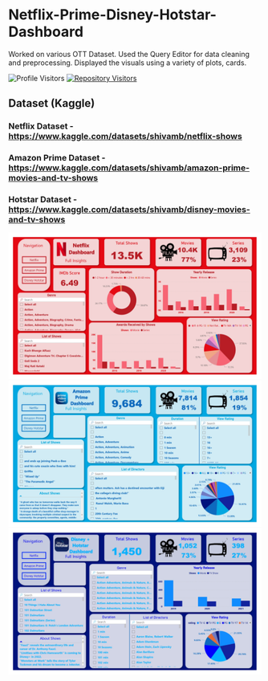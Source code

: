 # Netflix-Prime-Disney-Hotstar-Dashboard
Worked on various OTT Dataset. Used the Query Editor for data cleaning and preprocessing. Displayed the visuals using a variety of plots, cards.


![Profile Visitors](https://gpvc.arturio.dev/undiscovered-genius) 
[![Repository Visitors](https://visitor-badge.glitch.me/badge?page_id=undiscovered-genius.undiscovered-genius/Netflix-Prime-Hotstar-Dashboard-Power-BI)](https://github.com/undiscovered-genius/Netflix-Prime-Hotstar-Dashboard-Power-BI)

## Dataset (Kaggle)
### Netflix Dataset - https://www.kaggle.com/datasets/shivamb/netflix-shows
### Amazon Prime Dataset - https://www.kaggle.com/datasets/shivamb/amazon-prime-movies-and-tv-shows
### Hotstar Dataset - https://www.kaggle.com/datasets/shivamb/disney-movies-and-tv-shows

<img src='Pics\1.jpg' class="center">
<img src='Pics\2.jpg' class="center">
<img src='Pics\3.jpg' class="center">

